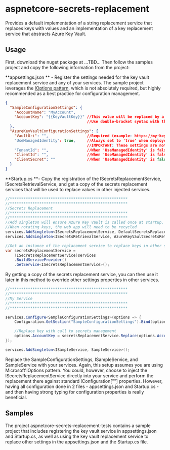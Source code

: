 # aspnetcore-secrets-replacement
Provides a default implementation of a string replacement service that replaces keys with values and an implementation of a key replacement service that abstracts Azure Key Vault.

## Usage

First, download the nuget package at ...TBD... Then follow the samples project and copy the following information from the project:

**appsettings.json ** - Register the settings needed for the key vault replacement service and any of your services. The sample project leverages the [IOptions pattern](https://docs.microsoft.com/en-us/aspnet/core/fundamentals/configuration/options?view=aspnetcore-3.1 "IOptions pattern"), which is not absolutely required, but highly recommended as a best practice for configuration management. 

```json
{
  "SampleConfigurationSettings": {
    "AccountName": "MyAccount",
    "AccountKey": "{{KeyVaultKey}}" //This value will be replaced by a call to Azure Key Vault during Startup if configured properly
                                    //Use double-bracket syntax with the key inside to indicate the key should be replaced with the value.
  },
  "AzureKeyVaultConfigurationSettings": {
    "VaultUri": "",                 //Required (example: https://my-key-vault-service.vault.azure.net/)
    "UseManagedIdentity": true,     //Always set to 'true' when deployed to Azure
                                    //IMPORTANT: These settings are not recommended for deployed environments
    "TenantId": "",                 //When 'UseManagedIdentity' is false, this allows a localhost to connect to Key Vault directly
    "ClientId": "",                 //When 'UseManagedIdentity' is false, this allows a localhost to connect to Key Vault directly
    "ClientSecret": ""              //When 'UseManagedIdentity' is false, this allows a localhost to connect to Key Vault directly
  }
}
```

**Startup.cs **- Copy the registration of the ISecretsReplacementService, ISecretsRetrievalService, and get a copy of the secrets replacement services that will be used to replace values in other injected services.

```csharp
//****************************************************
//****************************************************
//Secrets Replacement
//****************************************************
//****************************************************
//Add singleton will ensure Azure Key Vault is called once at startup. 
//When rotating keys, the web app will need to be recycled
services.AddSingleton<ISecretsReplacementService, DefaultSecretsReplacementService>();
services.AddSingleton<ISecretsRetrievalService, AzureKeyVaultSecretsRetrievalService>();

//Get an instance of the replacement service to replace keys in other services.
var secretsReplacementService =
	(ISecretsReplacementService)services
	.BuildServiceProvider()
	.GetService<ISecretsReplacementService>();
```

By getting a copy of the secrets replacement service, you can then use it later in this method to override other settings properties in other services.

```csharp
//****************************************************
//****************************************************
//My Service
//****************************************************
//****************************************************

services.Configure<SampleConfigurationSettings>(options => {
	Configuration.GetSection("SampleConfigurationSettings").Bind(options);

	//Replace key with call to secrets management
	options.AccountKey = secretsReplacementService.Replace(options.AccountKey).Result;
});

services.AddSingleton<ISampleService, SampleService>();
```

Replace the SampleConfigurationSettings, ISampleService, and SampleService with your services. Again, this setup assumes you are using Microsoft'IOptions pattern. You could, however, choose to inject the ISecretsReplacementService directly into your service and perform the replacement there against standard IConfiguration[""] properties. However, having all configuration done in 2 files - appsettings.json and Startup.cs - and then having strong typing for configuration properties is really beneficial. 


## Samples

The project aspnetcore-secrets-replacement-tests contains a sample project that includes registering the key vault service in appsettings.json and Startup.cs, as well as using the key vault replacement service to replace other settings in the appsettings.json and the Startup.cs file. 
